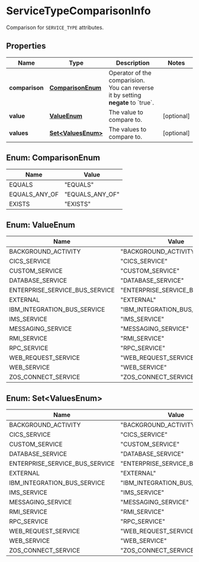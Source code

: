 

# ServiceTypeComparisonInfo

Comparison for `SERVICE_TYPE` attributes.

## Properties

| Name | Type | Description | Notes |
|------------ | ------------- | ------------- | -------------|
|**comparison** | [**ComparisonEnum**](#ComparisonEnum) | Operator of the comparision. You can reverse it by setting **negate** to &#x60;true&#x60;. |  |
|**value** | [**ValueEnum**](#ValueEnum) | The value to compare to. |  [optional] |
|**values** | [**Set&lt;ValuesEnum&gt;**](#Set&lt;ValuesEnum&gt;) | The values to compare to. |  [optional] |



## Enum: ComparisonEnum

| Name | Value |
|---- | -----|
| EQUALS | &quot;EQUALS&quot; |
| EQUALS_ANY_OF | &quot;EQUALS_ANY_OF&quot; |
| EXISTS | &quot;EXISTS&quot; |



## Enum: ValueEnum

| Name | Value |
|---- | -----|
| BACKGROUND_ACTIVITY | &quot;BACKGROUND_ACTIVITY&quot; |
| CICS_SERVICE | &quot;CICS_SERVICE&quot; |
| CUSTOM_SERVICE | &quot;CUSTOM_SERVICE&quot; |
| DATABASE_SERVICE | &quot;DATABASE_SERVICE&quot; |
| ENTERPRISE_SERVICE_BUS_SERVICE | &quot;ENTERPRISE_SERVICE_BUS_SERVICE&quot; |
| EXTERNAL | &quot;EXTERNAL&quot; |
| IBM_INTEGRATION_BUS_SERVICE | &quot;IBM_INTEGRATION_BUS_SERVICE&quot; |
| IMS_SERVICE | &quot;IMS_SERVICE&quot; |
| MESSAGING_SERVICE | &quot;MESSAGING_SERVICE&quot; |
| RMI_SERVICE | &quot;RMI_SERVICE&quot; |
| RPC_SERVICE | &quot;RPC_SERVICE&quot; |
| WEB_REQUEST_SERVICE | &quot;WEB_REQUEST_SERVICE&quot; |
| WEB_SERVICE | &quot;WEB_SERVICE&quot; |
| ZOS_CONNECT_SERVICE | &quot;ZOS_CONNECT_SERVICE&quot; |



## Enum: Set&lt;ValuesEnum&gt;

| Name | Value |
|---- | -----|
| BACKGROUND_ACTIVITY | &quot;BACKGROUND_ACTIVITY&quot; |
| CICS_SERVICE | &quot;CICS_SERVICE&quot; |
| CUSTOM_SERVICE | &quot;CUSTOM_SERVICE&quot; |
| DATABASE_SERVICE | &quot;DATABASE_SERVICE&quot; |
| ENTERPRISE_SERVICE_BUS_SERVICE | &quot;ENTERPRISE_SERVICE_BUS_SERVICE&quot; |
| EXTERNAL | &quot;EXTERNAL&quot; |
| IBM_INTEGRATION_BUS_SERVICE | &quot;IBM_INTEGRATION_BUS_SERVICE&quot; |
| IMS_SERVICE | &quot;IMS_SERVICE&quot; |
| MESSAGING_SERVICE | &quot;MESSAGING_SERVICE&quot; |
| RMI_SERVICE | &quot;RMI_SERVICE&quot; |
| RPC_SERVICE | &quot;RPC_SERVICE&quot; |
| WEB_REQUEST_SERVICE | &quot;WEB_REQUEST_SERVICE&quot; |
| WEB_SERVICE | &quot;WEB_SERVICE&quot; |
| ZOS_CONNECT_SERVICE | &quot;ZOS_CONNECT_SERVICE&quot; |



